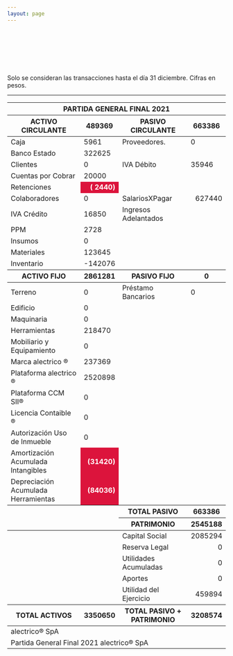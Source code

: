 ```yaml
--- 
layout: page
--- 
```




<br> <br> <br> <br> <br> <br> 
Solo se consideran las transacciones hasta el día 31	diciembre.
Cifras en pesos.
<table>
<thead> <th colspan='6'> PARTIDA GENERAL FINAL 2021 </th> </thead> 
<thead> <th>  ACTIVO CIRCULANTE </th> <th> 489369</th>
<th > PASIVO CIRCULANTE </th> <th>663386</th> </thead>
<tbody>
<tr> <td> Caja </td> <td>5961</td> <td> Proveedores. </td> <td> 0</td> </tr>
<tr> <td> Banco Estado </td> <td>322625</td></tr>
<tr> <td> Clientes </td> <td>0</td> <td>  IVA Débito </td> <td>35946</td> </tr>
<tr> <td> Cuentas por Cobrar </td> <td>20000</td></tr>
<tr> <td> Retenciones </td> <td align='right' style='font-weight:bold; color: white; background-color: crimson'>(  2440)</td> </tr> 
<tr> <td> Colaboradores </td> <td> 0</td> 
<td> SalariosXPagar </td> <td align='right'> 627440</td></tr> 
<tr> <td> IVA Crédito </td><td>16850</td> 
<td> Ingresos Adelantados </td> </tr>
<tr> <td> PPM </td> <td>2728</td></tr> 
<tr> <td> Insumos</td> <td>0</td> </tr>
<tr> <td> Materiales </td> <td>123645</td> </tr>
<tr> <td> Inventario </td>
<td>-142076</td> </tr> 
<thead> <th> ACTIVO FIJO </th> <th>2861281</th> 
<th> PASIVO FIJO </th> <th>0</th>  </thead> 
<tr> <td> Terreno </td> <td>0</td> 
<td> Préstamo Bancarios </td> <td>0</td> </tr>
<tr><td> Edificio </td> <td>0</td> </tr>
<tr><td> Maquinaria </td> <td>0</td> <td colspan='2'> </td> </tr>
<tr><td> Herramientas </td> <td>218470</td> <td colspan='2'> </td> </tr>
<tr><td> Mobiliario y Equipamiento </td><td> 0 </td> <td colspan='2'> </td> </tr>
<tr><td> Marca alectrico ® </td> <td>237369</td> <td colspan='2'> </td> </tr>
<tr><td> Plataforma alectrico ® </td> <td>2520898</td> <td colspan='2'> </td> </tr>
<tr><td> Plataforma CCM SII® </td> <td>0</td> <td colspan='2'> </td> </tr>
<tr><td> Licencia Contaible ®  </td> <td>0</td> <td colspan='2'> </td> </tr>
<tr><td> Autorización Uso de Inmueble </td> <td>0</td> <td colspan='2'> </td> </tr>
<tr><td> Amortización Acumulada Intangibles </td> <td align='right' style='font-weight:bold; color: white; background-color: crimson'>(31420)</td> <td colspan='2'> </td> </tr>
<tr><td> Depreciación Acumulada Herramientas </td> <td align='right' style='font-weight:bold; color: white; background-color: crimson'>(84036)</td><td colspan='2'> </td> </tr>
<thead> <td> </td> <td> </td> <th> TOTAL PASIVO </th> <th> 663386</th></thead>
<thead> <td> </td> <td> </td> <th> PATRIMONIO </th> <th>2545188</th> </thead><tr> <td colspan='2'></td> <td> Capital Social </td><td align='right'> 2085294</td> </tr>
<tr> <td colspan='2'></td> <td> Reserva Legal </td> <td align='right' >0</td> </tr>
<tr> <td colspan='2'></td> <td> Utilidades Acumuladas </td> <td align='right' >0</td> </tr>
<tr> <td colspan='2'></td> <td> Aportes </td> <td align='right' >0</td> </tr>
<tr> <td colspan='2'></td> <td> Utilidad del Ejercicio </td><td align='right'>459894</td> </tr>
<thead><th>TOTAL ACTIVOS</th><th>3350650</th><th>TOTAL PASIVO + PATRIMONIO</th><th>3208574</th></thead>
<tr><td colspan='8'> alectrico® SpA </td> </tr>
<tr><td colspan='8'> Partida General Final 2021 alectrico® SpA</td></tr>
<tr> <hr> </tr>
</tbody>
</table>
